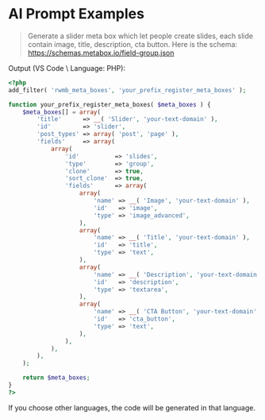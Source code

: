 # AI Prompt Examples

> Generate a slider meta box which let people create slides, each slide contain image, title, description, cta button. Here is the schema: https://schemas.metabox.io/field-group.json

Output (VS Code \ Language: PHP):

```php
<?php
add_filter( 'rwmb_meta_boxes', 'your_prefix_register_meta_boxes' );

function your_prefix_register_meta_boxes( $meta_boxes ) {
    $meta_boxes[] = array(
        'title'      => __( 'Slider', 'your-text-domain' ),
        'id'         => 'slider',
        'post_types' => array( 'post', 'page' ),
        'fields'     => array(
            array(
                'id'          => 'slides',
                'type'        => 'group',
                'clone'       => true,
                'sort_clone'  => true,
                'fields'      => array(
                    array(
                        'name' => __( 'Image', 'your-text-domain' ),
                        'id'   => 'image',
                        'type' => 'image_advanced',
                    ),
                    array(
                        'name' => __( 'Title', 'your-text-domain' ),
                        'id'   => 'title',
                        'type' => 'text',
                    ),
                    array(
                        'name' => __( 'Description', 'your-text-domain' ),
                        'id'   => 'description',
                        'type' => 'textarea',
                    ),
                    array(
                        'name' => __( 'CTA Button', 'your-text-domain' ),
                        'id'   => 'cta_button',
                        'type' => 'text',
                    ),
                ),
            ),
        ),
    );

    return $meta_boxes;
}
?>
```

If you choose other languages, the code will be generated in that language.